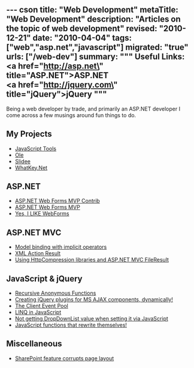 --- cson
title: "Web Development"
metaTitle: "Web Development"
description: "Articles on the topic of web development"
revised: "2010-12-21"
date: "2010-04-04"
tags: ["web","asp.net","javascript"]
migrated: "true"
urls: ["/web-dev"]
summary: """
Useful Links:<br />
<a href=\"http://asp.net\" title=\"ASP.NET\">ASP.NET</a><br />
<a href=\"http://jquery.com\" title=\"jQuery\">jQuery</a>
"""
---
Being a web developer by trade, and primarily an ASP.NET developer I come across a few musings around fun things to do.

## My Projects

* [JavaScript Tools][1]
* [Ole][2]
* [Slidee][3]
* [WhatKey.Net][4]

## ASP.NET ##

* [ASP.NET Web Forms MVP Contrib][5]
* [ASP.NET Web Forms MVP][6]
* [Yes, I LIKE WebForms][7]

## ASP.NET MVC ##

* [Model binding with implicit operators][8]
* [XML Action Result][9]
* [Using HttpCompression libraries and ASP.NET MVC FileResult][10]

## JavaScript & jQuery ##

* [Recursive Anonymous Functions][11]
* [Creating jQuery plugins for MS AJAX components, dynamically!][12]
* [The Client Event Pool][13]
* [LINQ in JavaScript][14]
* [Not getting DropDownList value when setting it via JavaScript][15]
* [JavaScript functions that rewrite themselves!][16]

## Miscellaneous 

* [SharePoint feature corrupts page layout][17]


  [1]: /javascript-tools
  [2]: /ole
  [3]: http://hg.slace.biz/slidee
  [4]: /whatkey-net-for-your-javascript-keycode-glory
  [5]: /webforms-mvp-contrib
  [6]: /webforms-mvp
  [7]: /yes-i-like-webforms
  [8]: /aspnet-mvc-model-binding-with-implicit-operators
  [9]: /aspnet-mvc-xml-action-result
  [10]: /http-compression-mvc-fileresult
  [11]: /recursive-anonymous-functions
  [12]: /creating-jquery-plugins-from-ms-ajax-components
  [13]: /client-event-pool
  [14]: /linq-in-javascript
  [15]: /no-value-when-settings-dropdown-with-javascript
  [16]: /javascript-singleton
  [17]: /sharepoint-feature-corrupts-page-layout